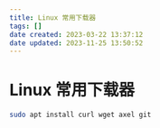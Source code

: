 ```yaml
---
title: Linux 常用下载器
tags: []
date created: 2023-03-22 13:37:12
date updated: 2023-11-25 13:50:52
---
```


# Linux 常用下载器

```sh
sudo apt install curl wget axel git
```

